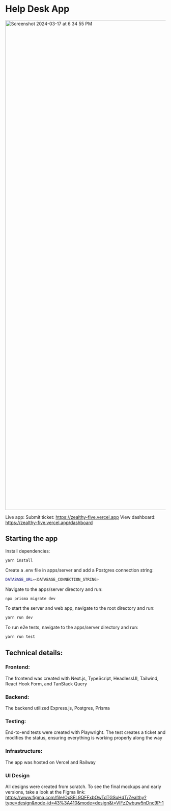 # Help Desk App

<img width="1534" alt="Screenshot 2024-03-17 at 6 34 55 PM" src="https://github.com/gcn12/zealthy/assets/63011139/2d20bbc4-d644-4ab2-9a0c-04e082fffac4">

Live app: 
Submit ticket: https://zealthy-five.vercel.app
View dashboard: https://zealthy-five.vercel.app/dashboard


## Starting the app

Install dependencies:

```sh
yarn install
```

Create a .env file in apps/server and add a Postgres connection string:

```sh
DATABASE_URL=<DATABASE_CONNECTION_STRING>
```

Navigate to the apps/server directory and run:

```sh
npx prisma migrate dev
```

To start the server and web app, navigate to the root directory and run:
```sh
yarn run dev
```

To run e2e tests, navigate to the apps/server directory and run:
```sh
yarn run test
```

## Technical details:

### Frontend:
The frontend was created with Next.js, TypeScript, HeadlessUI, Tailwind, React Hook Form, and TanStack Query

### Backend:
The backend utilized Express.js, Postgres, Prisma 

### Testing:
End-to-end tests were created with Playwright. The test creates a ticket and modifies the status, ensuring everything is working properly along the way

### Infrastructure:
The app was hosted on Vercel and Railway

### UI Design
All designs were created from scratch. To see the final mockups and early versions, take a look at the Figma link: https://www.figma.com/file/Ox8EL9QFFxbOwTdTGSuHdT/Zealthy?type=design&node-id=43%3A410&mode=design&t=VIFzZwbuw5nDnc9P-1

